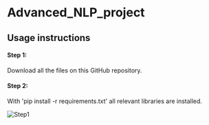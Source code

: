 # Advanced_NLP_project

## Usage instructions

#### Step 1: 
Download all the files on this GitHub repository.

#### Step 2: 
With 'pip install -r requirements.txt' all relevant libraries are installed. 

![Step1](/Advanced_NLP_project/images/step1.PNG)